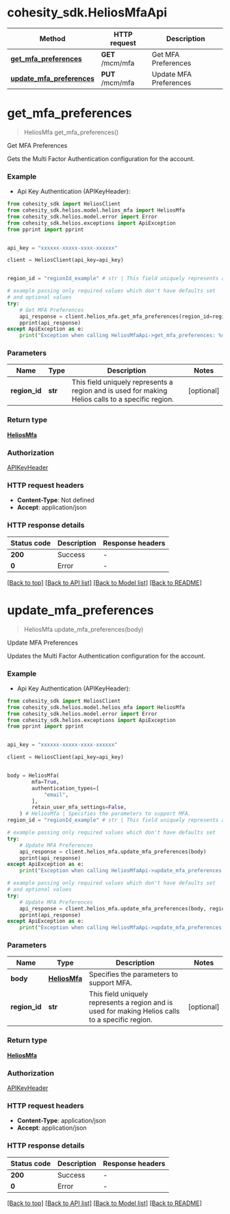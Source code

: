# cohesity_sdk.HeliosMfaApi


Method | HTTP request | Description
------------- | ------------- | -------------
[**get_mfa_preferences**](HeliosMfaApi.md#get_mfa_preferences) | **GET** /mcm/mfa | Get MFA Preferences
[**update_mfa_preferences**](HeliosMfaApi.md#update_mfa_preferences) | **PUT** /mcm/mfa | Update MFA Preferences


# **get_mfa_preferences**
> HeliosMfa get_mfa_preferences()

Get MFA Preferences

Gets the Multi Factor Authentication configuration for the account.

### Example

* Api Key Authentication (APIKeyHeader):
```python
from cohesity_sdk import HeliosClient
from cohesity_sdk.helios.model.helios_mfa import HeliosMfa
from cohesity_sdk.helios.model.error import Error
from cohesity_sdk.helios.exceptions import ApiException
from pprint import pprint


api_key = "xxxxxx-xxxxx-xxxx-xxxxxx"

client = HeliosClient(api_key=api_key)


region_id = "regionId_example" # str | This field uniquely represents a region and is used for making Helios calls to a specific region. (optional)

# example passing only required values which don't have defaults set
# and optional values
try:
	# Get MFA Preferences
	api_response = client.helios_mfa.get_mfa_preferences(region_id=region_id)
	pprint(api_response)
except ApiException as e:
	print("Exception when calling HeliosMfaApi->get_mfa_preferences: %s\n" % e)
```


### Parameters

Name | Type | Description  | Notes
------------- | ------------- | ------------- | -------------
 **region_id** | **str**| This field uniquely represents a region and is used for making Helios calls to a specific region. | [optional]

### Return type

[**HeliosMfa**](HeliosMfa.md)

### Authorization

[APIKeyHeader](../README.md#APIKeyHeader)

### HTTP request headers

 - **Content-Type**: Not defined
 - **Accept**: application/json


### HTTP response details
| Status code | Description | Response headers |
|-------------|-------------|------------------|
**200** | Success |  -  |
**0** | Error |  -  |

[[Back to top]](#) [[Back to API list]](../README.md#documentation-for-api-endpoints) [[Back to Model list]](../README.md#documentation-for-models) [[Back to README]](../README.md)

# **update_mfa_preferences**
> HeliosMfa update_mfa_preferences(body)

Update MFA Preferences

Updates the Multi Factor Authentication configuration for the account.

### Example

* Api Key Authentication (APIKeyHeader):
```python
from cohesity_sdk import HeliosClient
from cohesity_sdk.helios.model.helios_mfa import HeliosMfa
from cohesity_sdk.helios.model.error import Error
from cohesity_sdk.helios.exceptions import ApiException
from pprint import pprint


api_key = "xxxxxx-xxxxx-xxxx-xxxxxx"

client = HeliosClient(api_key=api_key)


body = HeliosMfa(
        mfa=True,
        authentication_types=[
            "email",
        ],
        retain_user_mfa_settings=False,
    ) # HeliosMfa | Specifies the parameters to support MFA.
region_id = "regionId_example" # str | This field uniquely represents a region and is used for making Helios calls to a specific region. (optional)

# example passing only required values which don't have defaults set
try:
	# Update MFA Preferences
	api_response = client.helios_mfa.update_mfa_preferences(body)
	pprint(api_response)
except ApiException as e:
	print("Exception when calling HeliosMfaApi->update_mfa_preferences: %s\n" % e)

# example passing only required values which don't have defaults set
# and optional values
try:
	# Update MFA Preferences
	api_response = client.helios_mfa.update_mfa_preferences(body, region_id=region_id)
	pprint(api_response)
except ApiException as e:
	print("Exception when calling HeliosMfaApi->update_mfa_preferences: %s\n" % e)
```


### Parameters

Name | Type | Description  | Notes
------------- | ------------- | ------------- | -------------
 **body** | [**HeliosMfa**](HeliosMfa.md)| Specifies the parameters to support MFA. |
 **region_id** | **str**| This field uniquely represents a region and is used for making Helios calls to a specific region. | [optional]

### Return type

[**HeliosMfa**](HeliosMfa.md)

### Authorization

[APIKeyHeader](../README.md#APIKeyHeader)

### HTTP request headers

 - **Content-Type**: application/json
 - **Accept**: application/json


### HTTP response details
| Status code | Description | Response headers |
|-------------|-------------|------------------|
**200** | Success |  -  |
**0** | Error |  -  |

[[Back to top]](#) [[Back to API list]](../README.md#documentation-for-api-endpoints) [[Back to Model list]](../README.md#documentation-for-models) [[Back to README]](../README.md)

